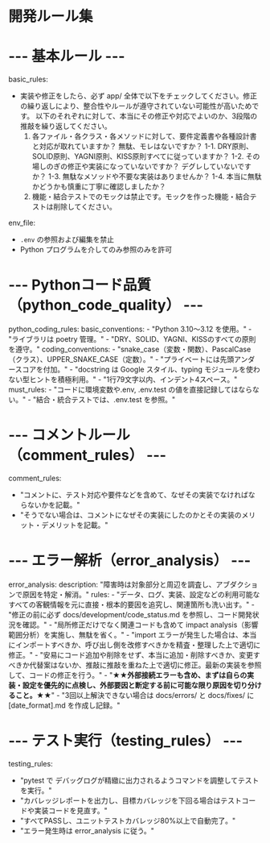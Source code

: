 # 開発ルール集

# --- 基本ルール ---
basic_rules:
  - 実装や修正をしたら、必ず app/ 全体で以下をチェックしてください。修正の繰り返しにより、整合性やルールが遵守されていない可能性が高いためです。 以下のそれぞれに対して、本当にその修正や対応でよいのか、3段階の推敲を繰り返してください。
    1. 各ファイル・各クラス・各メソッドに対して、要件定義書や各種設計書と対応が取れていますか？  無駄、モレはないですか？
      1-1. DRY原則、SOLID原則、YAGNI原則、KISS原則すべてに従っていますか？
      1-2. その場しのぎの修正や実装になっていないですか？ デグレしていないですか？
      1-3. 無駄なメソッドや不要な実装はありませんか？
      1-4. 本当に無駄かどうかも慎重に丁寧に確認しましたか？
    2. 機能・結合テストでのモックは禁止です。モックを作った機能・結合テストは削除してください。  

env_file:
  - `.env` の参照および編集を禁止
  - Python プログラムを介してのみ参照のみを許可

# --- Pythonコード品質（python_code_quality） ---
python_coding_rules:
  basic_conventions:
    - "Python 3.10～3.12 を使用。"
    - "ライブラリは poetry 管理。"
    - "DRY、SOLID、YAGNI、KISSのすべての原則を遵守。"
  coding_conventions:
    - "snake_case（変数・関数）、PascalCase（クラス）、UPPER_SNAKE_CASE（定数）。"
    - "プライベートには先頭アンダースコアを付加。"
    - "docstring は Google スタイル、typing モジュールを使わない型ヒントを積極利用。"
    - "1行79文字以内、インデント4スペース。"
  must_rules:
    - "コードに環境変数や.env, .env.test の値を直接記録してはならない。"
    - "結合・統合テストでは、.env.test を参照。"

# --- コメントルール（comment_rules） ---
comment_rules:
  - "コメントに、テスト対応や要件などを含めて、なぜその実装でなければならないかを記載。"
  - "そうでない場合は、コメントになぜその実装にしたのかとその実装のメリット・デメリットを記載。"

# --- エラー解析（error_analysis） ---
error_analysis:
  description: "障害時は対象部分と周辺を調査し、アブダクションで原因を特定・解消。"
  rules:
    - "データ、ログ、実装、設定などの利用可能なすべての客観情報を元に直接・根本的要因を追究し、関連箇所も洗い出す。"
    - "修正の前に必ず docs/development/code_status.md を参照し、コード開発状況を確認。"
    - "局所修正だけでなく関連コードも含めて impact analysis（影響範囲分析）を実施し、無駄を省く。"
    - "import エラーが発生した場合は、本当にインポートすべきか、呼び出し側を改修すべきかを精査・整理した上で適切に修正。"
    - "安易にコード追加や削除をせず、本当に追加・削除すべきか、変更すべきか代替案はないか、推敲に推敲を重ねた上で適切に修正。最新の実装を参照して、コードの修正を行う。"
    - "**★★外部接続エラーも含め、まずは自らの実装・設定を優先的に点検し、外部要因と断定する前に可能な限り原因を切り分けること。★★**"
    - "3回以上解決できない場合は docs/errors/ と docs/fixes/ に [date_format].md を作成し記録。"

# --- テスト実行（testing_rules） ---
testing_rules:
  - "pytest で デバッグログが精緻に出力されるようコマンドを調整してテストを実行。"
  - "カバレッジレポートを出力し、目標カバレッジを下回る場合はテストコードや実装コードを見直す。"
  - "すべてPASSし、ユニットテストカバレッジ80%以上で自動完了。"
  - "エラー発生時は error_analysis に従う。"
